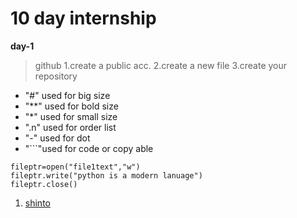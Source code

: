 # 10 day internship
**day-1**
>github
1.create a public acc.
2.create a new file
3.create your repository
- "#" used for big size
- "**" used for bold size
- "*" used for small size
- ".n" used for order list
- "-" used for dot
- "```"used for code or copy able


```
fileptr=open("file1text","w")
fileptr.write("python is a modern lanuage")
fileptr.close()
```
1. [shinto](https://github.com/2003SHINTO)
